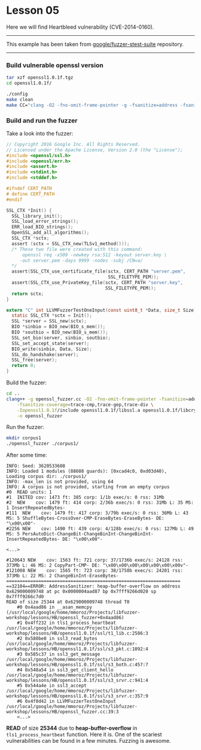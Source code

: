 # Lesson 05

Here we will find Heartbleed vulnerability (CVE-2014-0160).

***
This example has been taken from [google/fuzzer-stest-suite] repository.
***


### Build vulnerable openssl version

```bash
tar xzf openssl1.0.1f.tgz
cd openssl1.0.1f/

./config
make clean
make CC="clang -O2 -fno-omit-frame-pointer -g -fsanitize=address -fsanitize-coverage=trace-cmp,trace-gep,trace-div" -j$(nproc)
```

### Build and run the fuzzer

Take a look into the fuzzer:

```c
// Copyright 2016 Google Inc. All Rights Reserved.
// Licensed under the Apache License, Version 2.0 (the "License");
#include <openssl/ssl.h>
#include <openssl/err.h>
#include <assert.h>
#include <stdint.h>
#include <stddef.h>

#ifndef CERT_PATH
# define CERT_PATH
#endif

SSL_CTX *Init() {
  SSL_library_init();
  SSL_load_error_strings();
  ERR_load_BIO_strings();
  OpenSSL_add_all_algorithms();
  SSL_CTX *sctx;
  assert (sctx = SSL_CTX_new(TLSv1_method()));
  /* These two file were created with this command:
      openssl req -x509 -newkey rsa:512 -keyout server.key \
     -out server.pem -days 9999 -nodes -subj /CN=a/
  */
  assert(SSL_CTX_use_certificate_file(sctx, CERT_PATH "server.pem",
                                      SSL_FILETYPE_PEM));
  assert(SSL_CTX_use_PrivateKey_file(sctx, CERT_PATH "server.key",
                                     SSL_FILETYPE_PEM));
  return sctx;
}

extern "C" int LLVMFuzzerTestOneInput(const uint8_t *Data, size_t Size) {
  static SSL_CTX *sctx = Init();
  SSL *server = SSL_new(sctx);
  BIO *sinbio = BIO_new(BIO_s_mem());
  BIO *soutbio = BIO_new(BIO_s_mem());
  SSL_set_bio(server, sinbio, soutbio);
  SSL_set_accept_state(server);
  BIO_write(sinbio, Data, Size);
  SSL_do_handshake(server);
  SSL_free(server);
  return 0;
}
```

Build the fuzzer:

```bash
cd ..
clang++ -g openssl_fuzzer.cc -O2 -fno-omit-frame-pointer -fsanitize=address,fuzzer \
    -fsanitize-coverage=trace-cmp,trace-gep,trace-div \
    -Iopenssl1.0.1f/include openssl1.0.1f/libssl.a openssl1.0.1f/libcrypto.a \
    -o openssl_fuzzer
```

Run the fuzzer:

```bash
mkdir corpus1
./openssl_fuzzer ./corpus1/
```

After some time:

```
INFO: Seed: 3620533608
INFO: Loaded 1 modules (88608 guards): [0xcad4c0, 0xd03d40), 
Loading corpus dir: ./corpus1/
INFO: -max_len is not provided, using 64
INFO: A corpus is not provided, starting from an empty corpus
#0  READ units: 1
#1  INITED cov: 1473 ft: 385 corp: 1/1b exec/s: 0 rss: 31Mb
#2  NEW    cov: 1479 ft: 414 corp: 2/36b exec/s: 0 rss: 31Mb L: 35 MS: 1 InsertRepeatedBytes-
#111  NEW    cov: 1479 ft: 417 corp: 3/79b exec/s: 0 rss: 36Mb L: 43 MS: 5 ShuffleBytes-CrossOver-CMP-EraseBytes-EraseBytes- DE: "\x00\x00"-
#2256 NEW    cov: 1490 ft: 439 corp: 4/128b exec/s: 0 rss: 127Mb L: 49 MS: 5 PersAutoDict-ChangeBit-ChangeBinInt-ChangeBinInt-InsertRepeatedBytes- DE: "\x00\x00"-

<...>

#120643 NEW    cov: 1563 ft: 721 corp: 37/1736b exec/s: 24128 rss: 373Mb L: 46 MS: 2 CopyPart-CMP- DE: "\x00\x00\x00\x00\x00\x00\x00v"-
#121008 NEW    cov: 1565 ft: 723 corp: 38/1758b exec/s: 24201 rss: 373Mb L: 22 MS: 2 ChangeBinInt-EraseBytes-
=================================================================
==32104==ERROR: AddressSanitizer: heap-buffer-overflow on address 0x629000009748 at pc 0x0000004aad87 bp 0x7fff9266d020 sp 0x7fff9266c7d0
READ of size 25344 at 0x629000009748 thread T0
    #0 0x4aad86 in __asan_memcpy (/usr/local/google/home/mmoroz/Projects/libfuzzer-workshop/lessons/HB/openssl_fuzzer+0x4aad86)
    #1 0x4ff232 in tls1_process_heartbeat /usr/local/google/home/mmoroz/Projects/libfuzzer-workshop/lessons/HB/openssl1.0.1f/ssl/t1_lib.c:2586:3
    #2 0x580be0 in ssl3_read_bytes /usr/local/google/home/mmoroz/Projects/libfuzzer-workshop/lessons/HB/openssl1.0.1f/ssl/s3_pkt.c:1092:4
    #3 0x585c37 in ssl3_get_message /usr/local/google/home/mmoroz/Projects/libfuzzer-workshop/lessons/HB/openssl1.0.1f/ssl/s3_both.c:457:7
    #4 0x548a54 in ssl3_get_client_hello /usr/local/google/home/mmoroz/Projects/libfuzzer-workshop/lessons/HB/openssl1.0.1f/ssl/s3_srvr.c:941:4
    #5 0x544a4e in ssl3_accept /usr/local/google/home/mmoroz/Projects/libfuzzer-workshop/lessons/HB/openssl1.0.1f/ssl/s3_srvr.c:357:9
    #6 0x4f0d42 in LLVMFuzzerTestOneInput /usr/local/google/home/mmoroz/Projects/libfuzzer-workshop/lessons/HB/openssl_fuzzer.cc:39:3
    <...>
```

**READ** of size **25344** due to  **heap-buffer-overflow** in 
`tls1_process_heartbeat` function. Here it is. One of the scariest
vulnerabilities can be found in a few minutes. Fuzzing is awesome.


[Heartbleed]: https://en.wikipedia.org/wiki/Heartbleed
[google/fuzzer-stest-suite]: https://github.com/google/fuzzer-test-suite/blob/master/tutorial/libFuzzerTutorial.md#heartbleed
